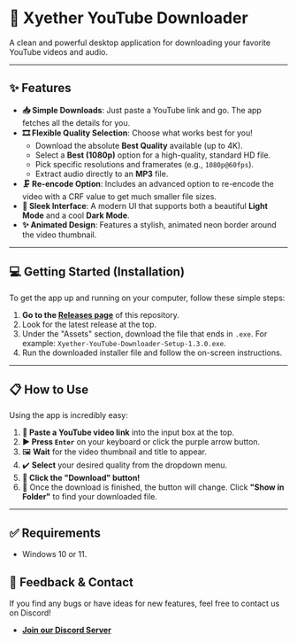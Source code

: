 # 🚀 Xyether YouTube Downloader

A clean and powerful desktop application for downloading your favorite YouTube videos and audio.


---

## ✨ Features

* **📥 Simple Downloads**: Just paste a YouTube link and go. The app fetches all the details for you.
* **🎞️ Flexible Quality Selection**: Choose what works best for you!
    * Download the absolute **Best Quality** available (up to 4K).
    * Select a **Best (1080p)** option for a high-quality, standard HD file.
    * Pick specific resolutions and framerates (e.g., `1080p@60fps`).
    * Extract audio directly to an **MP3** file.
* **🗜️ Re-encode Option**: Includes an advanced option to re-encode the video with a CRF value to get much smaller file sizes.
* **🎨 Sleek Interface**: A modern UI that supports both a beautiful **Light Mode** and a cool **Dark Mode**.
* **✨ Animated Design**: Features a stylish, animated neon border around the video thumbnail.

---

## 💻 Getting Started (Installation)

To get the app up and running on your computer, follow these simple steps:

1.  **Go to the [Releases page](https://github.com/hamdany1444/Xyether-Youtube-Downloader/releases)** of this repository.
2.  Look for the latest release at the top.
3.  Under the "Assets" section, download the file that ends in `.exe`. For example: `Xyether-YouTube-Downloader-Setup-1.3.0.exe`.
4.  Run the downloaded installer file and follow the on-screen instructions.

---

## 📋 How to Use

Using the app is incredibly easy:

1.  **🔗 Paste a YouTube video link** into the input box at the top.
2.  **▶️ Press `Enter`** on your keyboard or click the purple arrow button.
3.  🖼️ **Wait** for the video thumbnail and title to appear.
4.  ✔️ **Select** your desired quality from the dropdown menu.
5.  **💾 Click the "Download" button!**
6.  📂 Once the download is finished, the button will change. Click **"Show in Folder"** to find your downloaded file.

---

## ✅ Requirements

* Windows 10 or 11.

## 💬 Feedback & Contact

If you find any bugs or have ideas for new features, feel free to contact us on Discord!

* [**Join our Discord Server**](https://discord.gg/cKGwJHG9GE)
